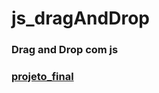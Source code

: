 # js_dragAndDrop
### Drag and Drop com js
### [projeto_final](https://hugoresende27.github.io/js_dragAndDrop/)
 
